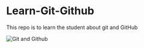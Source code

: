 # Learn-Git-Github
This repo is to learn the student about git and GitHub

<img scr="" alt="Git and Github"/>
